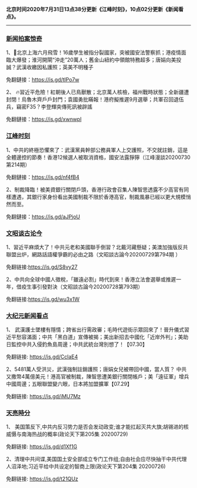 **北京时间2020年7月31日13点38分更新《江峰时刻》，10点02分更新《新闻看点》。**

***

### [新闻拍案惊奇](https://www.youtube.com/c/%E5%A4%A7%E5%AE%87%E6%8B%8D%E6%A1%88%E9%A9%9A%E5%A5%87DayuShow/videos)

1、💢北京上海六月飛雪！16歲學生被指分裂國家，突被國安法警察抓；港疫情面臨大爆發；淮河開閘“沖走”20萬人；舊金山紐約中領館特務超多；唐娟向美投誠？武漢收繳因私護照；英美不明種子

免翻鏈接：https://is.gd/tlPo7w

2、 🔥習近平危險！紅朝後人已鳥獸散；北京萬人核檢，福州戰時狀態；全新疆遭封閉！烏魯木齊戶戶封門；袁國勇批瞞報！港府擬推遲9月選舉；共軍召回退伍兵，竊密F35？李登輝突傳死訊被辟謠 

免翻鏈接：https://is.gd/xwnwpl


### [江峰时刻](https://www.youtube.com/c/%E6%B1%9F%E5%B3%B0%E6%97%B6%E5%88%BB/videos)

1、中共的終極恐懼來了：武漢黨員幹部公務員軍人上交護照，不交就註銷，這是全體邊控的節奏！香港12候選人被取消資格，國安法露猙獰（江峰漫談20200730第214期）

免翻鏈接：https://is.gd/nf4fB4

2、制裁降臨！被美資銀行關閉戶頭，香港行政會召集人陳智思透露不少高官有同樣遭遇，其銀行家身份看出美國制裁不限於香港高官，制裁風暴已經以更大規模悄然而至。

免翻鏈接：https://is.gd/aJPjoU


### [文昭谈古论今](https://www.youtube.com/channel/UCtAIPjABiQD3qjlEl1T5VpA/videos)

1、習近平麻煩大了！中共元老和美國聯手倒習？北戴河藏懸疑；美澳加強版反共聯盟出炉，網路話語權爭霸的必由之路（文昭談古論今20200729第794期 ）

免翻链接:https://is.gd/S8vy27

2、中共向全球中國人徵稅，「雖遠必割」時代到來！香港立法會選舉或推遲一年，借疫生事引發對決（文昭談古論今20200728第793期）

免翻链接:https://is.gd/wu3x1W

### [大纪元新闻看点](https://www.youtube.com/c/%E5%A4%A7%E7%B4%80%E5%85%83-%E6%96%B0%E8%81%9E%E7%9C%8B%E9%BB%9E/videos)

1、 武漢護士墜樓有隱情；跨省出行需政審；毛時代遊街示眾回來了！晉升儀式習近平愁容滿面；中共「黑白道」宣傳被揭；美出新招去中國化「近岸外判」；美助日監控中共入侵釣魚島周邊；中共武統台灣別想了！【07.30】 

免翻链接: https://is.gd/CclaE4

2、5481萬人受洪災，武漢強制註銷護照；唐娟女兒被帶回中國，當人質？ 中共又撒幣4萬億美元！港高官被制裁，陳智思遭美銀行關閉帳戶；美「遠征軍」增兵中國周邊；五眼聯盟變六眼，日本將加盟擴軍【07.29】

免翻链接: https://is.gd/iMU7Mz


### [天亮時分](https://www.youtube.com/channel/UCjvjNeHndz4PGs9JXhzdHqw/videos)


1、 美国策反下,中共内反习势力是否会发动政变;谁才能扛起灭共大旗;胡锡进的核威慑与南海热战的概率(政论天下第205集 20200729) 

免翻链接: https://is.gd/d1Xf1G

2、清理中共间谍,美国国土安全部成立专门工作组;自由社会应尽快抽干中共代理人沼泽地;习近平给中共设定的智商上限(政论天下第204集 20200726)

免翻链接: https://is.gd/t21QUz

